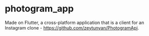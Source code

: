 # photogram_app

Made on Flutter, a cross-platform application that is a client for an Instagram clone - https://github.com/zeytunyan/PhotogramApi.
